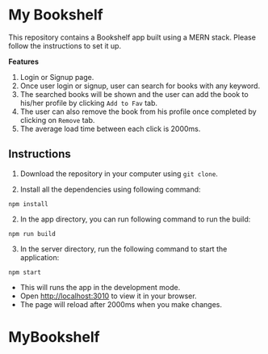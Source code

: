 # My Bookshelf

This repository contains a Bookshelf app built using a MERN stack. Please follow the instructions to set it up.

**Features**

1. Login or Signup page.
2. Once user login or signup, user can search for books with any keyword.
3. The searched books will be shown and the user can add the book to his/her profile by clicking `Add to Fav` tab.
4. The user can also remove the book from his profile once completed by clicking on `Remove` tab.
5. The average load time between each click is 2000ms.


## Instructions

1. Download the repository in your computer using `git clone`.
   
2. Install all the dependencies using following command:

```Shell
npm install
```

2. In the app directory, you can run following command to run the build:

```Shell
npm run build
```

3. In the server directory, run the following command to start the application:

```Shell
npm start
```

- This will runs the app in the development mode.
- Open [http://localhost:3010](http://localhost:3000) to view it in your browser.
- The page will reload after 2000ms when you make changes.
# MyBookshelf
